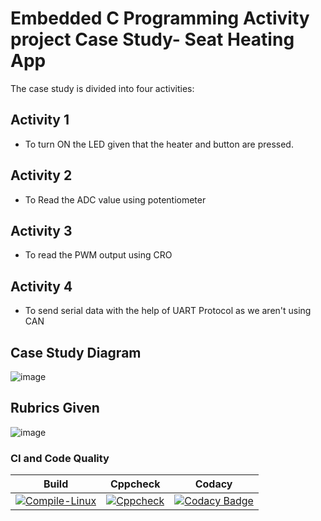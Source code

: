 # Embedded C Programming Activity project Case Study- Seat Heating App
The case study is divided into four activities:
 
## Activity 1
*   To turn ON the LED given that the heater and button are pressed.
## Activity 2
  *   To Read the ADC value using potentiometer
## Activity 3
  *   To read the PWM output using CRO
## Activity 4
  *   To send serial data with the help of UART Protocol as we aren't using CAN

## Case Study Diagram
![image](https://user-images.githubusercontent.com/80762665/116671875-17ea2280-a9bf-11eb-9309-fca94b6fa618.png)

## Rubrics Given
![image](https://user-images.githubusercontent.com/80762665/116672158-79aa8c80-a9bf-11eb-9476-58d712123acb.png)


### CI and Code Quality

|Build|Cppcheck|Codacy|
|:--:|:--:|:--:|
|[![Compile-Linux](https://github.com/259782/MiniProject2/actions/workflows/compile.yml/badge.svg)](https://github.com/259782/MiniProject2/actions/workflows/compile.yml) |[![Cppcheck](https://github.com/259782/MiniProject2/actions/workflows/cppcheck.yml/badge.svg)](https://github.com/259782/MiniProject2/actions/workflows/cppcheck.yml) |[![Codacy Badge](https://app.codacy.com/project/badge/Grade/64e45f2ecb4a4e738e79c4c876f450b3)](https://www.codacy.com/gh/259782/MiniProject_Embedded/dashboard?utm_source=github.com&amp;utm_medium=referral&amp;utm_content=259782/MiniProject_Embedded&amp;utm_campaign=Badge_Grade)|


